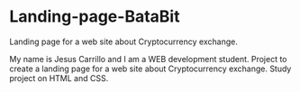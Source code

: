 # Landing-page-BataBit
Landing page for a web site about Cryptocurrency exchange.

My name is Jesus Carrillo and I am a WEB development student.
Project to create a landing page for a web site about Cryptocurrency exchange.
Study project on HTML and CSS.
